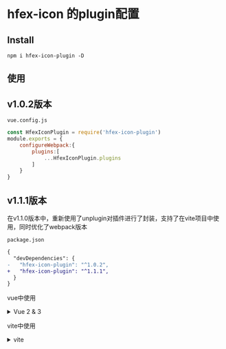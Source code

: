 # hfex-icon 的plugin配置
## Install
```
npm i hfex-icon-plugin -D
```
## 使用

## v1.0.2版本
`vue.config.js`


<!-- ```diff
{
  "devDependencies": {
-   "vite-plugin-icons": "*",
+   "unplugin-icons": "^0.7.0",
  }
}
``` -->
```js
const HfexIconPlugin = require('hfex-icon-plugin')
module.exports = {
    configureWebpack:{
        plugins:[
            ...HfexIconPlugin.plugins
        ]
    }
}
```


## v1.1.1版本
在v1.1.0版本中，重新使用了unplugin对插件进行了封装，支持了在vite项目中使用，同时优化了webpack版本

`package.json`

```diff
{
  "devDependencies": {
-   "hfex-icon-plugin": "^1.0.2",
+   "hfex-icon-plugin": "^1.1.1",
  }
}
```

vue中使用

<details>
<summary>Vue 2 & 3</summary><br>

Use with [`hfex-icon`](https://github.com/UzumakiHan/hfex-icon-plus)

For example in Vue:

```js
// vue.config.js
const HfexIconPlugin = require('hfex-icon-plugin/webpack')
module.exports = {
    configureWebpack:{
        plugins:[
            HfexIconPlugin()
        ]
    }
}
```

</details>


vite中使用

<details>
<summary>vite</summary><br>

Use with [`hfex-icon`](https://github.com/UzumakiHan/hfex-icon-plus)

For example in Vite:

```js
// vite.config.ts
import HfexIconPlugin from 'hfex-icon-plugin';
export default defineConfig({
    plugins:[
        HfexIconPlugin()
    ]
})
```

</details>